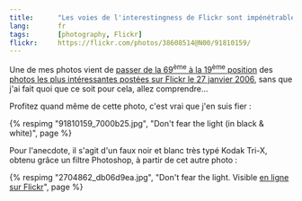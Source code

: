 ```yaml
---
title:      "Les voies de l'interestingness de Flickr sont impénétrables"
lang:       fr
tags:       [photography, Flickr]
flickr:     https://flickr.com/photos/38608514@N00/91810159/
---
```


Une de mes photos vient de [passer de la 69<sup>ème</sup> à la 19<sup>ème</sup> position](http://flagrantdisregard.com/flickr/scout.php?mode=history&id=91810159) des [photos les plus intéressantes postées sur Flickr le 27 janvier 2006](https://flickr.com/explore/interesting/2006/1/27/), sans que j'ai fait quoi que ce soit pour cela, allez comprendre…

Profitez quand même de cette photo, c'est vrai que j'en suis fier :

{% respimg "91810159_7000b25.jpg", "Don't fear the light (in black & white)", page %}

Pour l'anecdote, il s'agit d'un faux noir et blanc très typé Kodak Tri-X, obtenu grâce un filtre Photoshop, à partir de cet autre photo :

{% respimg "2704862_db06d9ea.jpg", "Don't fear the light. Visible [en ligne sur Flickr](https://www.flickr.com/photos/nicolas-hoizey/2704862/)", page %}

